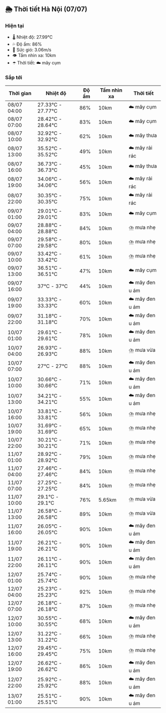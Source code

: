 ## 🌦️ Thời tiết Hà Nội (07/07)

### Hiện tại

- 🌡️ Nhiệt độ: 27.99℃
- 💦 Độ ẩm: 86%
- 💨 Sức gió: 3.06m/s
- 👁️ Tầm nhìn xa: 10km
- ☂️ Thời tiết: ☁️ mây cụm

### Sắp tới

| Thời gian | Nhiệt độ | Độ ẩm | Tầm nhìn xa | Thời tiết |
| --- | --- | --- | --- | --- |
| 08/07 04:00 | 27.33℃ - 27.77℃ | 86% | 10km | ☁️ mây cụm |
| 08/07 07:00 | 28.42℃ - 28.64℃ | 83% | 10km | ☁️ mây cụm |
| 08/07 10:00 | 32.92℃ - 32.92℃ | 62% | 10km | ☁️ mây thưa |
| 08/07 13:00 | 35.52℃ - 35.52℃ | 49% | 10km | ☁️ mây rải rác |
| 08/07 16:00 | 36.73℃ - 36.73℃ | 45% | 10km | ☁️ mây thưa |
| 08/07 19:00 | 34.06℃ - 34.06℃ | 56% | 10km | ☁️ mây rải rác |
| 08/07 22:00 | 30.35℃ - 30.35℃ | 75% | 10km | ☁️ mây rải rác |
| 09/07 01:00 | 29.01℃ - 29.01℃ | 83% | 10km | ☁️ mây cụm |
| 09/07 04:00 | 28.88℃ - 28.88℃ | 84% | 10km | ⛈️ mưa nhẹ |
| 09/07 07:00 | 29.58℃ - 29.58℃ | 80% | 10km | ⛈️ mưa nhẹ |
| 09/07 10:00 | 33.42℃ - 33.42℃ | 61% | 10km | ⛈️ mưa nhẹ |
| 09/07 13:00 | 36.51℃ - 36.51℃ | 47% | 10km | ☁️ mây cụm |
| 09/07 16:00 | 37℃ - 37℃ | 44% | 10km | ☁️ mây đen u ám |
| 09/07 19:00 | 33.33℃ - 33.33℃ | 60% | 10km | ☁️ mây đen u ám |
| 09/07 22:00 | 31.18℃ - 31.18℃ | 70% | 10km | ☁️ mây đen u ám |
| 10/07 01:00 | 29.61℃ - 29.61℃ | 78% | 10km | ☁️ mây đen u ám |
| 10/07 04:00 | 26.93℃ - 26.93℃ | 88% | 10km | ⛈️ mưa vừa |
| 10/07 07:00 | 27℃ - 27℃ | 88% | 10km | ☁️ mây đen u ám |
| 10/07 10:00 | 30.66℃ - 30.66℃ | 71% | 10km | ☁️ mây đen u ám |
| 10/07 13:00 | 34.21℃ - 34.21℃ | 55% | 10km | ☁️ mây đen u ám |
| 10/07 16:00 | 33.81℃ - 33.81℃ | 56% | 10km | ⛈️ mưa nhẹ |
| 10/07 19:00 | 31.69℃ - 31.69℃ | 65% | 10km | ⛈️ mưa nhẹ |
| 10/07 22:00 | 30.21℃ - 30.21℃ | 71% | 10km | ⛈️ mưa nhẹ |
| 11/07 01:00 | 28.92℃ - 28.92℃ | 79% | 10km | ⛈️ mưa nhẹ |
| 11/07 04:00 | 27.46℃ - 27.46℃ | 84% | 10km | ⛈️ mưa nhẹ |
| 11/07 07:00 | 27.25℃ - 27.25℃ | 84% | 10km | ⛈️ mưa nhẹ |
| 11/07 10:00 | 29.1℃ - 29.1℃ | 76% | 5.65km | ⛈️ mưa vừa |
| 11/07 13:00 | 26.58℃ - 26.58℃ | 89% | 10km | ⛈️ mưa vừa |
| 11/07 16:00 | 26.05℃ - 26.05℃ | 90% | 10km | ☁️ mây đen u ám |
| 11/07 19:00 | 26.21℃ - 26.21℃ | 90% | 10km | ☁️ mây đen u ám |
| 11/07 22:00 | 26.11℃ - 26.11℃ | 90% | 10km | ☁️ mây đen u ám |
| 12/07 01:00 | 25.74℃ - 25.74℃ | 90% | 10km | ⛈️ mưa nhẹ |
| 12/07 04:00 | 25.23℃ - 25.23℃ | 92% | 10km | ⛈️ mưa nhẹ |
| 12/07 07:00 | 26.18℃ - 26.18℃ | 87% | 10km | ⛈️ mưa nhẹ |
| 12/07 10:00 | 30.55℃ - 30.55℃ | 68% | 10km | ☁️ mây đen u ám |
| 12/07 13:00 | 31.22℃ - 31.22℃ | 66% | 10km | ⛈️ mưa nhẹ |
| 12/07 16:00 | 29.45℃ - 29.45℃ | 75% | 10km | ⛈️ mưa nhẹ |
| 12/07 19:00 | 26.62℃ - 26.62℃ | 86% | 10km | ☁️ mây đen u ám |
| 12/07 22:00 | 25.92℃ - 25.92℃ | 88% | 10km | ☁️ mây đen u ám |
| 13/07 01:00 | 25.51℃ - 25.51℃ | 90% | 10km | ☁️ mây đen u ám |
